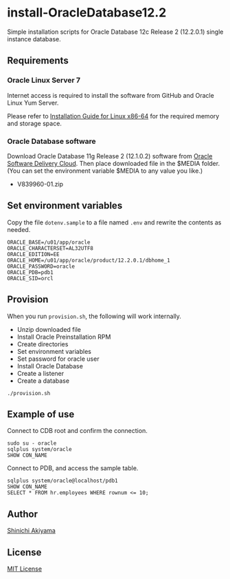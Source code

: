 install-OracleDatabase12.2
==========================

Simple installation scripts for Oracle Database 12c Release 2 (12.2.0.1) single instance database.

Requirements
------------

### Oracle Linux Server 7 ###

Internet access is required to install the software from GitHub and Oracle Linux Yum Server.

Please refer to [Installation Guide for Linux x86-64](https://docs.oracle.com/en/database/oracle/oracle-database/12.2/ladbi/oracle-database-installation-checklist.html) for the required memory and storage space.

### Oracle Database software ###

Download Oracle Database 11g Release 2 (12.1.0.2) software from [Oracle Software Delivery Cloud](https://edelivery.oracle.com/). Then place downloaded file in the $MEDIA folder. (You can set the environment variable $MEDIA to any value you like.)

* V839960-01.zip

Set environment variables
-------------------------

Copy the file `dotenv.sample` to a file named `.env` and rewrite the contents as needed.

```shell
ORACLE_BASE=/u01/app/oracle
ORACLE_CHARACTERSET=AL32UTF8
ORACLE_EDITION=EE
ORACLE_HOME=/u01/app/oracle/product/12.2.0.1/dbhome_1
ORACLE_PASSWORD=oracle
ORACLE_PDB=pdb1
ORACLE_SID=orcl
```

Provision
---------

When you run `provision.sh`, the following will work internally.

* Unzip downloaded file
* Install Oracle Preinstallation RPM
* Create directories
* Set environment variables
* Set password for oracle user
* Install Oracle Database
* Create a listener
* Create a database

```console
./provision.sh
```

Example of use
--------------

Connect to CDB root and confirm the connection.

```console
sudo su - oracle
sqlplus system/oracle
SHOW CON_NAME
```

Connect to PDB, and access the sample table.

```console
sqlplus system/oracle@localhost/pdb1
SHOW CON_NAME
SELECT * FROM hr.employees WHERE rownum <= 10;
```

Author
------

[Shinichi Akiyama](https://github.com/shakiyam)

License
-------

[MIT License](https://opensource.org/licenses/MIT)
